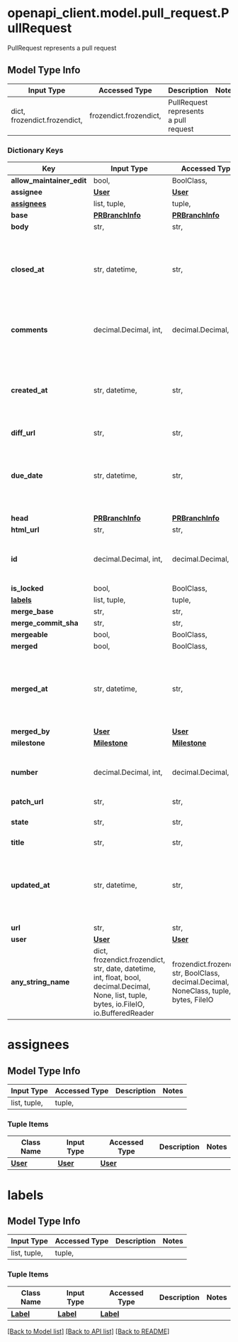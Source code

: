# openapi_client.model.pull_request.PullRequest

PullRequest represents a pull request

## Model Type Info
Input Type | Accessed Type | Description | Notes
------------ | ------------- | ------------- | -------------
dict, frozendict.frozendict,  | frozendict.frozendict,  | PullRequest represents a pull request | 

### Dictionary Keys
Key | Input Type | Accessed Type | Description | Notes
------------ | ------------- | ------------- | ------------- | -------------
**allow_maintainer_edit** | bool,  | BoolClass,  |  | [optional] 
**assignee** | [**User**](User.md) | [**User**](User.md) |  | [optional] 
**[assignees](#assignees)** | list, tuple,  | tuple,  |  | [optional] 
**base** | [**PRBranchInfo**](PRBranchInfo.md) | [**PRBranchInfo**](PRBranchInfo.md) |  | [optional] 
**body** | str,  | str,  |  | [optional] 
**closed_at** | str, datetime,  | str,  |  | [optional] value must conform to RFC-3339 date-time
**comments** | decimal.Decimal, int,  | decimal.Decimal,  |  | [optional] value must be a 64 bit integer
**created_at** | str, datetime,  | str,  |  | [optional] value must conform to RFC-3339 date-time
**diff_url** | str,  | str,  |  | [optional] 
**due_date** | str, datetime,  | str,  |  | [optional] value must conform to RFC-3339 date-time
**head** | [**PRBranchInfo**](PRBranchInfo.md) | [**PRBranchInfo**](PRBranchInfo.md) |  | [optional] 
**html_url** | str,  | str,  |  | [optional] 
**id** | decimal.Decimal, int,  | decimal.Decimal,  |  | [optional] value must be a 64 bit integer
**is_locked** | bool,  | BoolClass,  |  | [optional] 
**[labels](#labels)** | list, tuple,  | tuple,  |  | [optional] 
**merge_base** | str,  | str,  |  | [optional] 
**merge_commit_sha** | str,  | str,  |  | [optional] 
**mergeable** | bool,  | BoolClass,  |  | [optional] 
**merged** | bool,  | BoolClass,  |  | [optional] 
**merged_at** | str, datetime,  | str,  |  | [optional] value must conform to RFC-3339 date-time
**merged_by** | [**User**](User.md) | [**User**](User.md) |  | [optional] 
**milestone** | [**Milestone**](Milestone.md) | [**Milestone**](Milestone.md) |  | [optional] 
**number** | decimal.Decimal, int,  | decimal.Decimal,  |  | [optional] value must be a 64 bit integer
**patch_url** | str,  | str,  |  | [optional] 
**state** | str,  | str,  | StateType issue state type | [optional] 
**title** | str,  | str,  |  | [optional] 
**updated_at** | str, datetime,  | str,  |  | [optional] value must conform to RFC-3339 date-time
**url** | str,  | str,  |  | [optional] 
**user** | [**User**](User.md) | [**User**](User.md) |  | [optional] 
**any_string_name** | dict, frozendict.frozendict, str, date, datetime, int, float, bool, decimal.Decimal, None, list, tuple, bytes, io.FileIO, io.BufferedReader | frozendict.frozendict, str, BoolClass, decimal.Decimal, NoneClass, tuple, bytes, FileIO | any string name can be used but the value must be the correct type | [optional]

# assignees

## Model Type Info
Input Type | Accessed Type | Description | Notes
------------ | ------------- | ------------- | -------------
list, tuple,  | tuple,  |  | 

### Tuple Items
Class Name | Input Type | Accessed Type | Description | Notes
------------- | ------------- | ------------- | ------------- | -------------
[**User**](User.md) | [**User**](User.md) | [**User**](User.md) |  | 

# labels

## Model Type Info
Input Type | Accessed Type | Description | Notes
------------ | ------------- | ------------- | -------------
list, tuple,  | tuple,  |  | 

### Tuple Items
Class Name | Input Type | Accessed Type | Description | Notes
------------- | ------------- | ------------- | ------------- | -------------
[**Label**](Label.md) | [**Label**](Label.md) | [**Label**](Label.md) |  | 

[[Back to Model list]](../../README.md#documentation-for-models) [[Back to API list]](../../README.md#documentation-for-api-endpoints) [[Back to README]](../../README.md)

